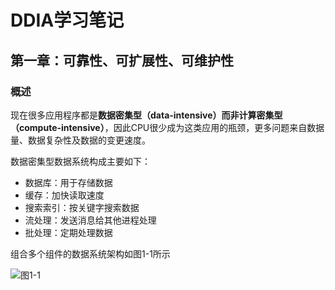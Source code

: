 # DDIA学习笔记

## 第一章：可靠性、可扩展性、可维护性

### 概述

现在很多应用程序都是**数据密集型（data-intensive）**而非**计算密集型（compute-intensive）**，因此CPU很少成为这类应用的瓶颈，更多问题来自数据量、数据复杂性及数据的变更速度。

数据密集型数据系统构成主要如下：

+ 数据库：用于存储数据
+ 缓存：加快读取速度
+ 搜索索引：按关键字搜索数据
+ 流处理：发送消息给其他进程处理
+ 批处理：定期处理数据

组合多个组件的数据系统架构如图1-1所示

![图1-1](https://vonng.gitbooks.io/ddia-cn/content/img/fig1-1.png)